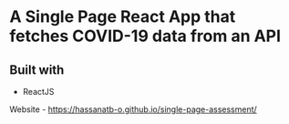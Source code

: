 # A Single Page React App that fetches COVID-19 data from an API

## Built with 
- ReactJS

Website - https://hassanatb-o.github.io/single-page-assessment/
